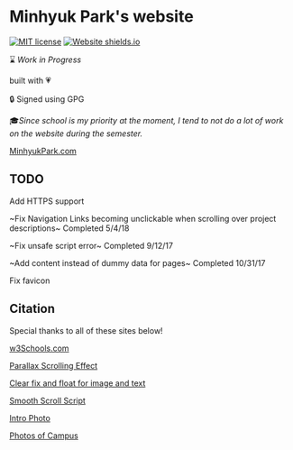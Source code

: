 # Minhyuk Park's website
[![MIT license](https://img.shields.io/badge/License-MIT-blue.svg)](https://lbesson.mit-license.org/)
[![Website shields.io](https://img.shields.io/website-up-down-green-red/http/shields.io.svg)](http://MinhyukPark.com)

:hourglass: *Work in Progress*

built with :heartpulse:

:lock: Signed using GPG

:mortar_board:*Since school is my priority at the moment, I tend to not do a lot of work on the website during the semester.*

[MinhyukPark.com](https://minhyukpark.com "Minhyuk Park's Website")
## TODO

Add HTTPS support

~Fix Navigation Links becoming unclickable when scrolling over project descriptions~ Completed 5/4/18

~Fix unsafe script error~ Completed 9/12/17

~Add content instead of dummy data for pages~ Completed 10/31/17

Fix favicon

## Citation
Special thanks to all of these sites below!

[w3Schools.com](https://www.w3schools.com/cssrefl "css reference")

[Parallax Scrolling Effect](https://1stwebdesigner.com/parallax-scrolling-tutorial/ "1stWebdesigner tutorial")

[Clear fix and float for image and text](http://nicolasgallagher.com/micro-clearfix-hack/ "Nicholas Gallagher hack")

[Smooth Scroll Script](https://www.w3schools.com/jquery/tryit.asp?filename=tryjquery_eff_animate_smoothscroll "w3schools tutorial")

[Intro Photo](http://www.freepik.com/free-photos-vectors/background "Background image created by Tirachard - Freepik.com")

[Photos of Campus](https://admissions.illinois.edu/Visit/Photo-Tour/index "Photo Tour of Illinois Campus")


